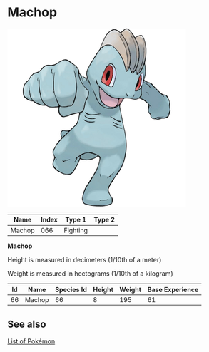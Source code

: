 # Machop


![Machop](images/066.png)

| **Name** | **Index** | **Type 1** | **Type 2** |
|----|----|----|----|
| Machop | 066 | Fighting  |  |

**Machop** 


Height is measured in decimeters (1/10th of a meter)

Weight is measured in hectograms (1/10th of a kilogram)

| **Id** | **Name** | **Species Id** | **Height** | **Weight** | **Base Experience** |
|--------|----------|----------------|------------|------------|---------------------|
| 66 | Machop | 66 | 8 | 195 | 61 |


## See also

[List of Pokémon](../pokemon.md)
